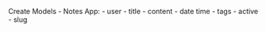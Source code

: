 Create Models - Notes App:
    - user
    - title
    - content
    - date time
    - tags
    - active
    - slug